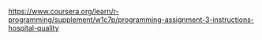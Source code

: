 https://www.coursera.org/learn/r-programming/supplement/w1c7p/programming-assignment-3-instructions-hospital-quality
